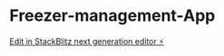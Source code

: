 # Freezer-management-App

[Edit in StackBlitz next generation editor ⚡️](https://stackblitz.com/~/github.com/hugolinos1/Freezer-management-App)